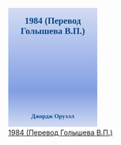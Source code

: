 ![](1984%20(Перевод%20Голышева%20В.П.).jpg)  
[1984 (Перевод Голышева В.П.)](1984%20(Перевод%20Голышева%20В.П.))
